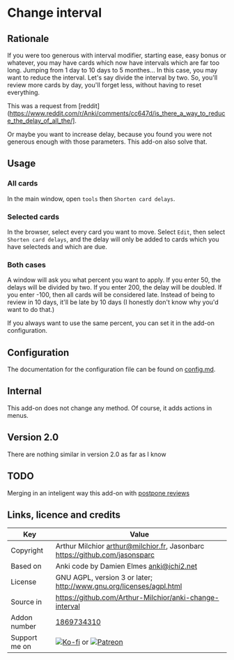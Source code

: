 # Change interval
## Rationale
If you were too generous with interval modifier, starting ease, easy bonus or whatever, you may have cards which now have intervals which are far too long. Jumping from 1 day to 10 days to 5 monthes... In this case, you may want to reduce the interval. Let's say divide the interval by two. So, you'll review more cards by day, you'll forget less, without having to reset everything.

This was a request from [reddit](https://www.reddit.com/r/Anki/comments/cc647d/is_there_a_way_to_reduce_the_delay_of_all_the/].

Or maybe you want to increase delay, because you found you were not generous enough with those parameters. This add-on also solve that.

## Usage
### All cards
In the main window, open ```tools``` then ```Shorten card delays```.

### Selected cards
In the browser, select every card you want to move. Select ```Edit```,
then select ```Shorten card delays```, and the delay will only be
added to cards which you have selecteds and which are due.

### Both cases
A window will ask you what percent you want to apply. If you enter 50, the delays will be divided by two. If you enter 200, the delay will be doubled. If you enter -100, then all cards will be considered late. Instead of being to review in 10 days, it'll be late by 10 days (I honestly don't know why you'd want to do that.)

If you always want to use the same percent, you can set it in the add-on configuration.

## Configuration
The documentation for the configuration file can be found on
[config.md](https://github.com/Arthur-Milchior/Anki-postpone-reviews/config.md).


## Internal
This add-on does not change any method. Of course, it adds actions in
menus.

## Version 2.0
There are nothing similar in version 2.0 as far as I know

## TODO
Merging in an inteligent way this add-on with [postpone reviews](https://ankiweb.net/shared/info/1152543397)

## Links, licence and credits

Key         |Value
------------|-------------------------------------------------------------------
Copyright   | Arthur Milchior <arthur@milchior.fr>, Jasonbarc https://github.com/jasonsparc
Based on    | Anki code by Damien Elmes <anki@ichi2.net>
License     | GNU AGPL, version 3 or later; http://www.gnu.org/licenses/agpl.html
Source in   | https://github.com/Arthur-Milchior/anki-change-interval
Addon number| [1869734310](https://ankiweb.net/shared/info/1869734310)
Support me on| [![Ko-fi](https://ko-fi.com/img/Kofi_Logo_Blue.svg)](Ko-fi.com/arthurmilchior) or [![Patreon](http://www.milchior.fr/patreon.png)](https://www.patreon.com/bePatron?u=146206)
